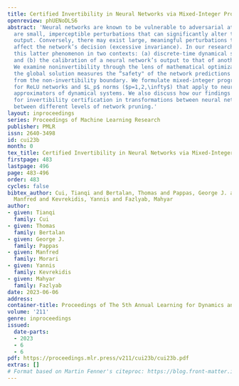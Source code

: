 ```yaml
---
title: Certified Invertibility in Neural Networks via Mixed-Integer Programming
openreview: phUENoDLS6
abstract: 'Neural networks are known to be vulnerable to adversarial attacks, which
  are small, imperceptible perturbations that can significantly alter the network’s
  output. Conversely, there may exist large, meaningful perturbations that do not
  affect the network’s decision (excessive invariance). In our research, we investigate
  this latter phenomenon in two contexts: (a) discrete-time dynamical system identification,
  and (b) the calibration of a neural network’s output to that of another network.
  We examine noninvertibility through the lens of mathematical optimization, where
  the global solution measures the “safety" of the network predictions by their distance
  from the non-invertibility boundary. We formulate mixed-integer programs (MIPs)
  for ReLU networks and $L_p$ norms ($p=1,2,\infty$) that apply to neural network
  approximators of dynamical systems. We also discuss how our findings can be useful
  for invertibility certification in transformations between neural networks, e.g.
  between different levels of network pruning.'
layout: inproceedings
series: Proceedings of Machine Learning Research
publisher: PMLR
issn: 2640-3498
id: cui23b
month: 0
tex_title: Certified Invertibility in Neural Networks via Mixed-Integer Programming
firstpage: 483
lastpage: 496
page: 483-496
order: 483
cycles: false
bibtex_author: Cui, Tianqi and Bertalan, Thomas and Pappas, George J. and Morari,
  Manfred and Kevrekidis, Yannis and Fazlyab, Mahyar
author:
- given: Tianqi
  family: Cui
- given: Thomas
  family: Bertalan
- given: George J.
  family: Pappas
- given: Manfred
  family: Morari
- given: Yannis
  family: Kevrekidis
- given: Mahyar
  family: Fazlyab
date: 2023-06-06
address:
container-title: Proceedings of The 5th Annual Learning for Dynamics and Control Conference
volume: '211'
genre: inproceedings
issued:
  date-parts:
  - 2023
  - 6
  - 6
pdf: https://proceedings.mlr.press/v211/cui23b/cui23b.pdf
extras: []
# Format based on Martin Fenner's citeproc: https://blog.front-matter.io/posts/citeproc-yaml-for-bibliographies/
---
```

